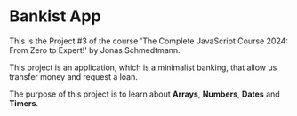# Bankist App

This is the Project #3 of the course 'The Complete JavaScript Course 2024: From Zero to Expert!' by Jonas Schmedtmann.

This project is an application, which is a minimalist banking, that allow us transfer money and request a loan.

The purpose of this project is to learn about <b>Arrays</b>, <b>Numbers</b>, <b>Dates</b> and <b>Timers</b>.
